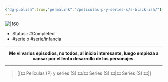 ```yaml
---
{"dg-publish":true,"permalink":"/peliculas-p-y-series-s/s-black-ish/"}
---
```



![|160](https://m.media-amazon.com/images/M/MV5BNzYwNmQwZGItNzdmNy00Y2ZkLWIxYzUtNDY3ZGIyYzY2M2MzXkEyXkFqcGdeQXVyMzQ2MDI5NjU@._V1_SX300.jpg)

- Status:: #Completed 
- #serie o #serie/infancia 

---

**<center>Me vi varios episodios, no todos, al inicio interesante, luego empieza a cansar por el lento desarrollo de los personajes.</center>**


---

> [[🎞️ Películas (P) y series (S) 🎞️/🎞️ Series (S) 🎞️\|🎞️ Series (S) 🎞️]]